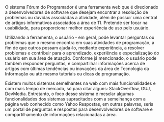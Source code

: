 O sistema Fórum do Programador é uma ferramenta web que é direcionado a desenvolvedores de software que desejam encontrar a 
resolução de problemas ou duvidas associadas a atividade, além de possuir uma central de artigos informativos associados a área de 
TI. Pretende ser focar na usabilidade, para proporcionar melhor experiência de uso pelo usuário. 

Utilizando a ferramenta, o usuário - em geral, pode levantar perguntas ou problemas que o mesmo encontra em suas atividades de 
programação, a fim de que outros possam ajuda-lo, mediante experiência, a resolver problemas e contribuir para o aprendizado, 
experiência e especialização do usuário em sua área de atuação. Conforme já mencionado, o usuário pode também responder perguntas, 
e compartilhar informações acerca de artigos com últimas tendências ou inovações da área de Tecnologia da Informação ou até mesmo 
tutoriais ou dicas de programação.

Existem muitos sistemas semelhantes na web com mais funcionalidades e com mais tempo de mercado, só para citar alguns:
StackOverflow, GUJ, DevMedia. Entretanto, o foco desse sistema é mesclar algumas funcionalidades dos sistemas supracitados com a 
semelhança com a página web conhecido como Yahoo Respostas, em outras palavras, seria um portal de perguntas e respostas para 
desenvolvedores de software e compartilhamento de informações relacionadas a área.
